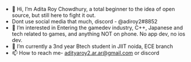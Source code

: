 - 👋 Hi, I’m  Adita Roy Chowdhury, a total beginner to the idea of open source, but still here to fight it out. 
- Dont use social media that much, discord - @adiroy2#8852
- 👀 I’m interested in Entering the gamedev industry, C++, Japanese and tech related to games, and anything NOT on phone. No app dev, no ios dev.
- 🌱 I’m currently a 3nd year Btech student in JIIT noida, ECE branch
- 📫 How to reach me- adityaroy2.ar.ar@gmail.com or discord

<!---
adiroy28852/adiroy28852 is a ✨ special ✨ repository because its `README.md` (this file) appears on your GitHub profile.
You can click the Preview link to take a look at your changes.
--->

